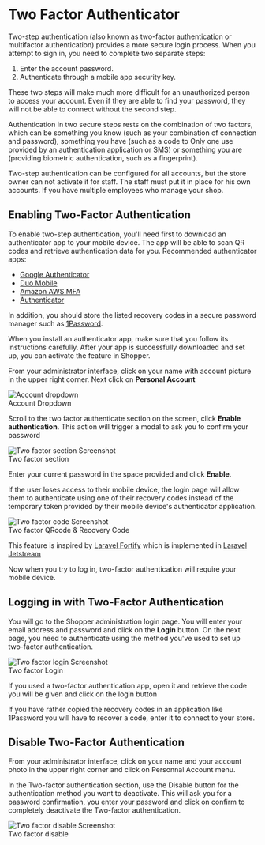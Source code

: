 # Two Factor Authenticator
Two-step authentication (also known as two-factor authentication or multifactor authentication) provides a more secure login process. When you attempt to sign in, you need to complete two separate steps:

1. Enter the account password.
2. Authenticate through a mobile app security key.

These two steps will make much more difficult for an unauthorized person to access your account. Even if they are able to find your password, they will not be able to connect without the second step.

Authentication in two secure steps rests on the combination of two factors, which can be something you know (such as your combination of connection and password), something you have (such as a code to Only one use provided by an authentication application or SMS) or something you are (providing biometric authentication, such as a fingerprint).

Two-step authentication can be configured for all accounts, but the store owner can not activate it for staff. The staff must put it in place for his own accounts. If you have multiple employees who manage your shop.

## Enabling Two-Factor Authentication
To enable two-step authentication, you'll need first to download an authenticator app to your mobile device. The app will be able to scan QR codes and retrieve authentication data for you. Recommended authenticator apps:

- [Google Authenticator](https://support.google.com/accounts/answer/1066447)
- [Duo Mobile](https://guide.duo.com/third-party-accounts)
- [Amazon AWS MFA](https://aws.amazon.com/iam/details/mfa)
- [Authenticator](https://www.microsoft.com/store/p/microsoft-authenticator/9nblgggzmcj6)

In addition, you should store the listed recovery codes in a secure password manager such as [1Password](https://1password.com).

When you install an authenticator app, make sure that you follow its instructions carefully. After your app is successfully downloaded and set up, you can activate the feature in Shopper.

From your administrator interface, click on your name with account picture in the upper right corner. Next click on **Personal Account**

<div class="screenshot">
    <img src="/img/screenshots/{{version}}/account-dropdown.png" alt="Account dropdown">
    <div class="caption">Account Dropdown</div>
</div>

Scroll to the two factor authenticate section on the screen, click **Enable authentication**. This action will trigger a modal to ask you to confirm your password

<div class="screenshot">
    <img src="/img/screenshots/{{version}}/two-factor-section.png" alt="Two factor section Screenshot">
    <div class="caption">Two factor section</div>
</div>

Enter your current password in the space provided and click **Enable**.

If the user loses access to their mobile device, the login page will allow them to authenticate using one of their recovery codes instead of the temporary token provided by their mobile device's authenticator application.

<div class="screenshot">
    <img src="/img/screenshots/{{version}}/two-factor-code.png" alt="Two factor code Screenshot">
    <div class="caption">Two factor QRcode & Recovery Code</div>
</div>

This feature is inspired by [Laravel Fortify](https://laravel.com/docs/9.x/fortify) which is implemented in [Laravel Jetstream](https://jetstream.laravel.com/2.x/introduction.html)

Now when you try to log in, two-factor authentication will require your mobile device.

## Logging in with Two-Factor Authentication
You will go to the Shopper administration login page. You will enter your email address and password and click on the **Login** button. On the next page, you need to authenticate using the method you've used to set up two-factor authentication.

<div class="screenshot">
    <img src="/img/screenshots/{{version}}/auth-two-factor-authentication.png" alt="Two factor login Screenshot">
    <div class="caption">Two factor Login</div>
</div>

If you used a two-factor authentication app, open it and retrieve the code you will be given and click on the login button

If you have rather copied the recovery codes in an application like 1Password you will have to recover a code, enter it to connect to your store.

## Disable Two-Factor Authentication
From your administrator interface, click on your name and your account photo in the upper right corner and click on Personnal Account menu.

In the Two-factor authentication section, use the Disable button for the authentication method you want to deactivate. This will ask you for a password confirmation, you enter your password and click on confirm to completely deactivate the Two-factor authentication.

<div class="screenshot">
    <img src="/img/screenshots/{{version}}/two-factor-disable.png" alt="Two factor disable Screenshot">
    <div class="caption">Two factor disable</div>
</div>

